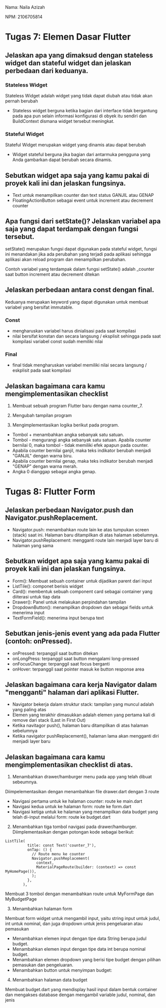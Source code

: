 Nama: Naila Azizah

NPM: 2106705814

# **Tugas 7: Elemen Dasar Flutter**

Jelaskan apa yang dimaksud dengan stateless widget dan stateful widget dan jelaskan perbedaan dari keduanya.
- 

### **Stateless Widget**
Stateless Widget adalah widget yang tidak dapat diubah atau tidak akan pernah berubah
- Stateless widget berguna ketika bagian dari interface tidak bergantung pada apa pun selain informasi konfigurasi di obyek itu sendiri dan BuildContext dismana widget tersebut meningkat. 

### **Stateful Widget**
Stateful Widget merupakan widget yang dinamis atau dapat berubah
- Widget stateful berguna jika bagian dari antarmuka pengguna yang Anda gambarkan dapat berubah secara dinamis. 


Sebutkan widget apa saja yang kamu pakai di proyek kali ini dan jelaskan fungsinya.
-
- Text untuk menampilkan counter dan text status GANJIL atau GENAP
- FloatingActionButton sebagai event untuk increment atau decrement counter


Apa fungsi dari setState()? Jelaskan variabel apa saja yang dapat terdampak dengan fungsi tersebut.
-
setState() merupakan fungsi dapat digunakan pada stateful widget, fungsi ini menandakan jika ada perubahan yang terjadi pada aplikasi sehingga aplikasi akan reload program dan menampilkan perubahan. 

Contoh variabel yang terdampak dalam fungsi setState() adalah _counter saat button increment atau decrement ditekan

Jelaskan perbedaan antara const dengan final.
-
Keduanya merupakan keyword yang dapat digunakan untuk membuat variabel yang bersifat immutable.

### **Const**
- mengharuskan variabel harus dinialisasi pada saat kompilasi
- nilai bersifat konstan dan secara langsung / eksplisit sehingga pada saat kompilasi variabel const sudah memiliki nilai

### **Final**
- final tidak mengharuskan variabel memiliki nilai secara langsung / eskplisit pada saat kompilasi

Jelaskan bagaimana cara kamu mengimplementasikan checklist 
- 
1. Membuat sebuah program Flutter baru dengan nama counter_7.

2. Mengubah tampilan program 

3. Mengimplementasikan logika berikut pada program.

- Tombol + menambahkan angka sebanyak satu satuan.
- Tombol - mengurangi angka sebanyak satu satuan. Apabila counter bernilai 0, maka tombol - tidak memiliki efek apapun pada counter.
- Apabila counter bernilai ganjil, maka teks indikator berubah menjadi "GANJIL" dengan warna biru.
- Apabila counter bernilai genap, maka teks indikator berubah menjadi "GENAP" dengan warna merah.
- Angka 0 dianggap sebagai angka genap.

# **Tugas 8: Flutter Form**
Jelaskan perbedaan Navigator.push dan Navigator.pushReplacement.
- 
- Navigator.push: menambahkan route lain ke atas tumpukan screen (stack) saat ini. Halaman baru ditampilkan di atas halaman sebelumnya.
- Navigator.pushReplacement: mengganti route lain menjadi layer baru di halaman yang sama

Sebutkan widget apa saja yang kamu pakai di proyek kali ini dan jelaskan fungsinya.
-
- Form(): Membuat sebuah container untuk dijadikan parent dari input
- ListTile(): componet berisis widget
- Card(): membentuk sebuah component card sebagai container yang diiterasi untuk tiap data 
- Drawer(): Panel untuk melakukan perpindahan tampilan
- DropdownButton(): menampilkan dropdown dan sebagai fields untuk menerima input 
- TextFormField(): menerima input berupa text


Sebutkan jenis-jenis event yang ada pada Flutter (contoh: onPressed).
-
- onPressed: terpanggil saat button ditekan
- onLongPress: terpanggil saat button mengalami long-pressed
- onFocusChange: terpanggil saat focus berganti 
- onHover: terpanggil saat pointer masuk ke button response area


Jelaskan bagaimana cara kerja Navigator dalam "mengganti" halaman dari aplikasi Flutter.
-
- Navigator bekerja dalam struktur stack: tampilan yang muncul adalah yang paling atas
- Elemen yang terakhir dimasukkan adalah elemen yang pertama kali di remove dari stack (Last in First Out)
- Ketika navitagor push(), halaman baru ditampilkan di atas halaman sebelumnya
- Ketika navigator pushReplacement(), halaman lama akan mengganti diri menjadi layer baru


Jelaskan bagaimana cara kamu mengimplementasikan checklist di atas.
-
1. Menambahkan drawer/hamburger menu pada app yang telah dibuat sebeumnya.

Diimpelementasikan dengan menambahkan file drawer.dart dengan 3 route
- Navigasi pertama untuk ke halaman counter: route ke main.dart
- Navigasi kedua untuk ke halaman form: route ke form.dart
- Navigasi ketiga untuk ke halaman yang menampilkan data budget yang telah di-input melalui form: route ke budget.dart

2. Menambahkan tiga tombol navigasi pada drawer/hamburger.
Diimplementasikan dengan potongan kode sebagai berikut:
```
ListTile(
          title: const Text('counter_7'),
          onTap: () {
            // Route menu ke counter
            Navigator.pushReplacement(
              context,
              MaterialPageRoute(builder: (context) => const MyHomePage()),
            );
          },
        ),
```
Membuat 3 tombol dengan menambahkan route untuk MyFormPage dan MyBudgetPage

3. Menambahkan halaman form

Membuat form widget untuk mengambil input, yaitu string input untuk judul, int untuk nominal, dan juga dropdown untuk jenis pengeluaran atau pemasukan
- Menambahkan elemen input dengan tipe data String berupa judul budget.
- Menambahkan elemen input dengan tipe data int berupa nominal budget.
- Menambahkan elemen dropdown yang berisi tipe budget dengan pilihan pemasukan dan pengeluaran. 
- Menambahkan button untuk menyimpan budget: 

4. Menambahkan halaman data budget

Membuat budget.dart yang mendisplay hasil input dalam bentuk container dan mengakses database dengan mengambil variable judul, nominal, dan jenis







